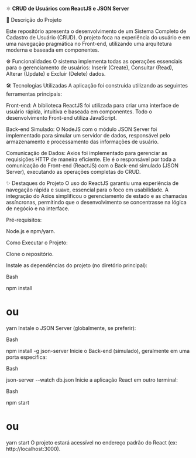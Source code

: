 ⚛️ **CRUD de Usuários com ReactJS e JSON Server**

📄 Descrição do Projeto

Este repositório apresenta o desenvolvimento de um Sistema Completo de Cadastro de Usuário (CRUD). O projeto foca na experiência do usuário e em uma navegação pragmática no Front-end, utilizando uma arquitetura moderna e baseada em componentes.

⚙️ Funcionalidades
O sistema implementa todas as operações essenciais para o gerenciamento de usuários: Inserir (Create), Consultar (Read), Alterar (Update) e Excluir (Delete) dados.

🛠️ Tecnologias Utilizadas
A aplicação foi construída utilizando as seguintes ferramentas principais:

Front-end: A biblioteca ReactJS foi utilizada para criar uma interface de usuário rápida, intuitiva e baseada em componentes. Todo o desenvolvimento Front-end utiliza JavaScript.

Back-end Simulado: O NodeJS com o módulo JSON Server foi implementado para simular um servidor de dados, responsável pelo armazenamento e processamento das informações de usuário.

Comunicação de Dados: Axios foi implementado para gerenciar as requisições HTTP de maneira eficiente. Ele é o responsável por toda a comunicação do Front-end (ReactJS) com o Back-end simulado (JSON Server), executando as operações completas do CRUD.

✨ Destaques do Projeto
O uso do ReactJS garantiu uma experiência de navegação rápida e suave, essencial para o foco em usabilidade. A integração do Axios simplificou o gerenciamento de estado e as chamadas assíncronas, permitindo que o desenvolvimento se concentrasse na lógica de negócio e na interface.

 Pré-requisitos:

Node.js e npm/yarn.

Como Executar o Projeto:

Clone o repositório.

Instale as dependências do projeto (no diretório principal):

Bash

npm install
# ou
yarn
Instale o JSON Server (globalmente, se preferir):

Bash

npm install -g json-server
Inicie o Back-end (simulado), geralmente em uma porta específica:

Bash

json-server --watch db.json
Inicie a aplicação React em outro terminal:

Bash

npm start
# ou
yarn start
O projeto estará acessível no endereço padrão do React (ex: http://localhost:3000).
